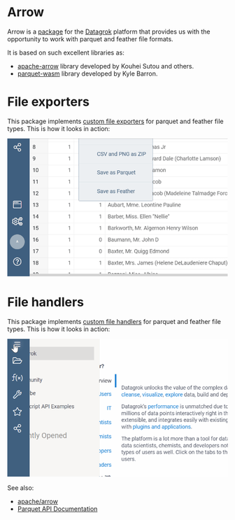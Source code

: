 # Arrow

Arrow is a [package](https://datagrok.ai/help/develop/develop#packages) for the [Datagrok](https://datagrok.ai) platform that provides us with the opportunity to work with parquet and feather file formats. 

It is based on such excellent libraries as:
* [apache-arrow](https://www.npmjs.com/package/apache-arrow) library developed by Kouhei Sutou and others.
* [parquet-wasm](https://www.npmjs.com/package/parquet-wasm) library developed by Kyle Barron.

# File exporters

This package implements [custom file exporters](https://datagrok.ai/help/develop/how-to/file-exporters) for parquet and feather file types. This is how it looks in action:

![](../../packages/Arrow/vendor/FileExporters.gif)

# File handlers

This package implements [custom file handlers](https://datagrok.ai/help/develop/how-to/file-handlers) for parquet and feather file types. This is how it looks in action:

![](../../packages/Arrow/vendor/FileHandlers_new.gif)

See also:

* [apache/arrow](https://github.com/apache/arrow/tree/4b3f4677b995cb7263e4a4e65daf00189f638617)
* [Parquet API Documentation](https://kylebarron.dev/parquet-wasm/modules/bundler_arrow1.html)

